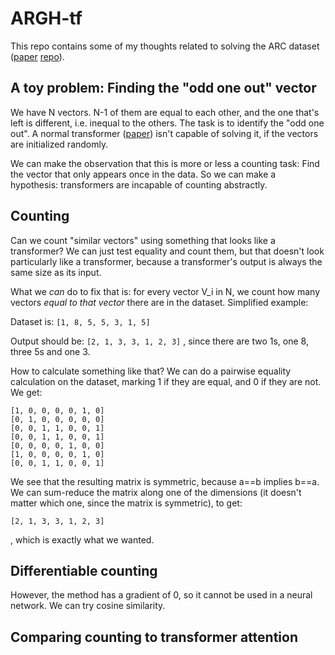 # ARGH-tf

This repo contains some of my thoughts related to solving the ARC dataset ([paper](https://arxiv.org/pdf/1911.01547.pdf) [repo](https://github.com/fchollet/ARC)).

## A toy problem: Finding the "odd one out" vector

We have N vectors. N-1 of them are equal to each other, and the one that's left is different, i.e. inequal to the others. The task is to identify the "odd one out". A normal transformer ([paper](https://arxiv.org/pdf/1706.03762.pdf)) isn't capable of solving it, if the vectors are initialized randomly.

We can make the observation that this is more or less a counting task: Find the vector that only appears once in the data. So we can make a hypothesis: transformers are incapable of counting abstractly.

## Counting

Can we count "similar vectors" using something that looks like a transformer? We can just test equality and count them, but that doesn't look particularly like a transformer, because a transformer's output is always the same size as its input.

What we *can* do to fix that is: for every vector V_i in N, we count how many vectors *equal to that vector* there are in the dataset. Simplified example:

Dataset is: `[1, 8, 5, 5, 3, 1, 5]`

Output should be: `[2, 1, 3, 3, 1, 2, 3]` , since there are two 1s, one 8, three 5s and one 3.

How to calculate something like that? We can do a pairwise equality calculation on the dataset, marking 1 if they are equal, and 0 if they are not. We get:

```
[1, 0, 0, 0, 0, 1, 0]
[0, 1, 0, 0, 0, 0, 0]
[0, 0, 1, 1, 0, 0, 1]
[0, 0, 1, 1, 0, 0, 1]
[0, 0, 0, 0, 1, 0, 0]
[1, 0, 0, 0, 0, 1, 0]
[0, 0, 1, 1, 0, 0, 1]
```

We see that the resulting matrix is symmetric, because a==b implies b==a. We can sum-reduce the matrix along one of the dimensions (it doesn't matter which one, since the matrix is symmetric), to get:

`[2, 1, 3, 3, 1, 2, 3]`

, which is exactly what we wanted.

## Differentiable counting

However, the method has a gradient of 0, so it cannot be used in a neural network. We can try cosine similarity.



## Comparing counting to transformer attention

